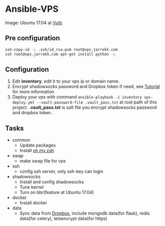 # Ansible-VPS

Image: Ubuntu 17.04 at [Vultr](https://www.vultr.com/)

## Pre configuration

``` bash
ssh-copy-id -i .ssh/id_rsa.pub root@vps.jarrekk.com
ssh root@vps.jarrekk.com apt-get install python -y
```

## Configuration

1. Edit **inventory**, edit it to your vps ip or domain name.
2. Encrypt shadowsocks password and Dropbox token if need, see [Tutorial](https://gist.github.com/jarrekk/f4661e666d9f5472878e964b3d200b72) for more information
3. Deploy your vps with command `ansible-playbook -i inventory vps-deploy.yml --vault-password-file .vault_pass.txt` at root path of this project. **.vault_pass.txt** is salt file you encrypt shadowsocks password and dropbox token.

## Tasks

* common
	* Update packages
	* Install [oh my zsh](https://github.com/robbyrussell/oh-my-zsh)
* swap
	* make swap file for vps
* ssh
	* config ssh server, only ssh-key can login
* shadowsocks
	* Install and config shadowsocks
	* Tune kernel
	* Turn on bbr(feature at Ubuntu 17.04)
* docker
	* Install docker
* data
	* Sync data from [Dropbox](https://dropbox.com), include mongodb data(for flask), redis data(for celery), letsencrypt data(for https)
